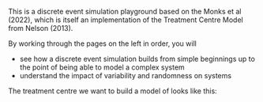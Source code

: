 This is a discrete event simulation playground based on the Monks et al (2022), which is itself an implementation of the Treatment Centre Model from Nelson (2013).

By working through the pages on the left in order, you will 
- see how a discrete event simulation builds from simple beginnings up to the point of being able to model a complex system
- understand the impact of variability and randomness on systems

The treatment centre we want to build a model of looks like this:

<!-- ![image](https://health-data-science-or.github.io/simpy-streamlit-tutorial/_images/process_flow_img.jpg) -->


